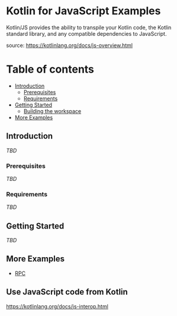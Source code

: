 # Kotlin for JavaScript Examples

Kotlin/JS provides the ability to transpile your Kotlin code, the Kotlin standard library, and any compatible dependencies to JavaScript.

source: https://kotlinlang.org/docs/js-overview.html


# Table of contents

- [Introduction](#introduction)
  - [Prerequisites](#prerequisites)
  - [Requirements](#requirements)
- [Getting Started](#getting-started)
  - [Building the workspace](#building-the-workspace)
- [More Examples](#more-examples)


## Introduction

_TBD_

### Prerequisites

_TBD_

### Requirements

_TBD_


## Getting Started

_TBD_

## More Examples

- [RPC](/packages/rpc/examples)

## Use JavaScript code from Kotlin

https://kotlinlang.org/docs/js-interop.html
